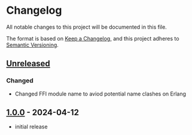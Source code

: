 # Changelog

All notable changes to this project will be documented in this file.

The format is based on [Keep a Changelog],
and this project adheres to [Semantic Versioning].

## [Unreleased]

### Changed

- Changed FFI module name to aviod potential name clashes on Erlang

## [1.0.0] - 2024-04-12

- initial release

<!-- Links -->

[keep a changelog]: https://keepachangelog.com/en/1.0.0/
[semantic versioning]: https://semver.org/spec/v2.0.0.html

<!-- Versions -->

[unreleased]: https://github.com/MystPi/term_size/compare/v1.0.0...HEAD
[1.0.0]: https://github.com/MystPi/term_size/releases/tag/v1.0.0
